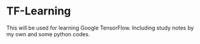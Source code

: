 # TF-Learning
This will be used for learning Google TensorFlow. Including study notes by my own and some python codes.

